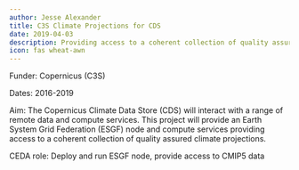 ```yaml
---
author: Jesse Alexander
title: C3S Climate Projections for CDS
date: 2019-04-03
description: Providing access to a coherent collection of quality assured climate projections
icon: fas wheat-awn
---
```

Funder: Copernicus (C3S)

Dates: 2016-2019

Aim: The Copernicus Climate Data Store (CDS) will interact with a range of remote data and compute services. This project will provide an Earth System Grid Federation (ESGF) node and compute services providing access to a coherent collection of quality assured climate projections.

CEDA role: Deploy and run ESGF node, provide access to CMIP5 data
